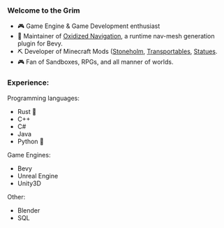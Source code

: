 ### Welcome to the Grim

- 🎮 Game Engine & Game Development enthusiast
- 🔘 Maintainer of [Oxidized Navigation](https://github.com/TheGrimsey/oxidized_navigation/), a runtime nav-mesh generation plugin for Bevy.
- ⛏ Developer of Minecraft Mods ([Stoneholm](https://github.com/TheGrimsey/Stoneholm/), [Transportables](https://github.com/TheGrimsey/Transportables), [Statues](https://github.com/TheGrimsey/Statues).
- 🎮 Fan of Sandboxes, RPGs, and all manner of worlds.

### Experience:
Programming languages:
- Rust 🦀
- C++
- C#
- Java
- Python 🐍

Game Engines:
- Bevy
- Unreal Engine
- Unity3D

Other:
- Blender
- SQL

<!--
**TheGrimsey/thegrimsey** is a ✨ _special_ ✨ repository because its `README.md` (this file) appears on your GitHub profile.

Here are some ideas to get you started:

- 🔭 I’m currently working on ...
- 🌱 I’m currently learning ...
- 👯 I’m looking to collaborate on ...
- 🤔 I’m looking for help with ...
- 💬 Ask me about ...
- 📫 How to reach me: ...
- 😄 Pronouns: ...
- ⚡ Fun fact: ...
-->
